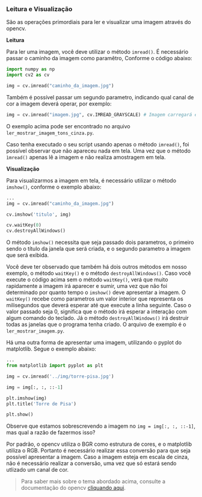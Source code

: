### Leitura e Visualização
São as operações primordiais para ler e visualizar uma imagem através do opencv. 


**Leitura**

Para ler uma imagem, você deve utilizar o método `imread()`. É necessário passar o caminho da imagem como paramêtro, Conforme o código abaixo:
```python
import numpy as np
import cv2 as cv

img = cv.imread("caminho_da_imagem.jpg")
```
Também é possível passar um segundo parametro, indicando qual canal de cor a imagem deverá operar, por exemplo:
```python
img = cv.imread("imagem.jpg", cv.IMREAD_GRAYSCALE) # Imagem carregará em tons de cinza
```
O exemplo acima pode ser encontrado no arquivo `ler_mostrar_imagem_tons_cinza.py`.

Caso tenha executado o seu script usando apenas o método `imread()`, foi possível observar que não apareceu nada em tela. Uma vez que o método `ìmread()` apenas lê a imagem e não realiza amostragem em tela.


**Visualização**

Para visualizarmos a imagem em tela, é necessário utilizar o método `imshow()`, conforme o exemplo abaixo:
```python
...
img = cv.imread("caminho_da_imagem.jpg")

cv.imshow('titulo', img)

cv.waitKey(0)
cv.destroyAllWindows()
```
O método `imshow()` necessita que seja passado dois parametros, o primeiro sendo o título da janela que será criada, e o segundo parametro a imagem que será exibida.

Você deve ter observado que também há dois outros métodos em nosso exemplo, o método `waitKey()` e o método `destroyAllWindows()`. Caso você execute o código acima sem o método `waitKey()`, verá que muito rapidamente a imagem irá aparecer e sumir, uma vez que não foi determinado por quanto tempo o `imshow()` deve apresentar a imagem. O `waitKey()` recebe como parametros um valor interior que representa os milisegundos que deverá esperar até que execute a linha seguinte. Caso o valor passado seja 0, significa que o método irá esperar a interação com algum comando do teclado. Já o método `destroyAllWindows()` irá destruir todas as janelas que o programa tenha criado. O arquivo de exemplo é o `ler_mostrar_imagem.py`.


Há uma outra forma de apresentar uma imagem, utilizando o pyplot do matplotlib. Segue o exemplo abaixo:
```python
...
from matplotlib import pyplot as plt 

img = cv.imread('../img/torre-pisa.jpg')

img = img[:, :, ::-1]

plt.imshow(img)
plt.title('Torre de Pisa')

plt.show()
```
Observe que estamos sobrescrevendo a imagem no `img = img[:, :, ::-1]`, mas qual a razão de fazermos isso?

Por padrão, o opencv utiliza o BGR como estrutura de cores, e o matplotlib utiliza o RGB. Portanto é necessário realizar essa conversão para que seja possível apresentar a imagem. Caso a imagem esteja em escala de cinza, não é necessário realizar a conversão, uma vez que só estará sendo utlizado um canal de cor.

> Para saber mais sobre o tema abordado acima, consulte a documentação do opencv <a href="https://docs.opencv.org/master/dc/d2e/tutorial_py_image_display.html">cliquando aqui</a>.
